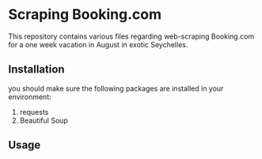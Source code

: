 # Scraping Booking.com
This repository contains various files regarding web-scraping Booking.com 
for a one week vacation in August in exotic Seychelles.

## Installation
you should make sure the following packages are installed in your environment:
1. requests
2. Beautiful Soup

## Usage





